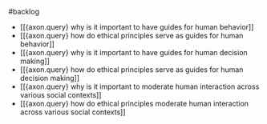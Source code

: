 #backlog 

- [[{axon.query} why is it important to have guides for human behavior]]
- [[{axon.query} how do ethical principles serve as guides for human behavior]]
- [[{axon.query} why is it important to have guides for human decision making]]
- [[{axon.query} how do ethical principles serve as guides for human decision making]]
- [[{axon.query} why is it important to moderate human interaction across various social contexts]]
- [[{axon.query} how do ethical principles moderate human interaction across various social contexts]]